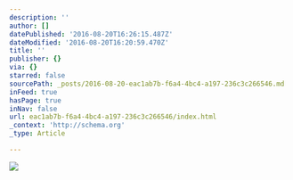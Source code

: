 ```yaml
---
description: ''
author: []
datePublished: '2016-08-20T16:26:15.487Z'
dateModified: '2016-08-20T16:20:59.470Z'
title: ''
publisher: {}
via: {}
starred: false
sourcePath: _posts/2016-08-20-eac1ab7b-f6a4-4bc4-a197-236c3c266546.md
inFeed: true
hasPage: true
inNav: false
url: eac1ab7b-f6a4-4bc4-a197-236c3c266546/index.html
_context: 'http://schema.org'
_type: Article

---
```

![](https://the-grid-user-content.s3-us-west-2.amazonaws.com/0c7a425b-e570-471e-b218-8fa8f11d3c36.jpg)